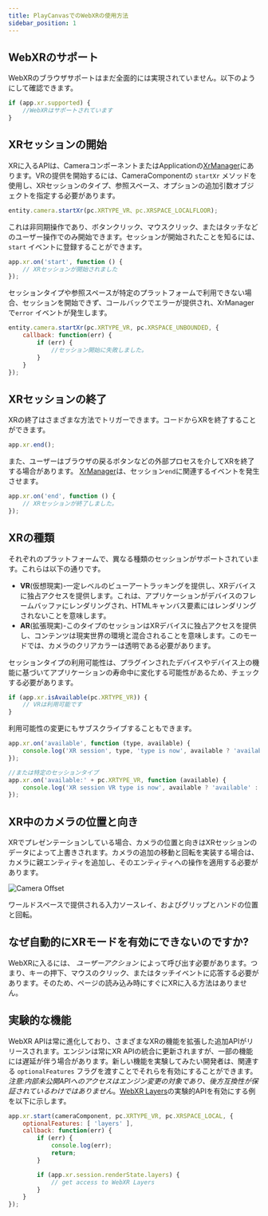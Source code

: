 ```yaml
---
title: PlayCanvasでのWebXRの使用方法
sidebar_position: 1
---
```


## WebXRのサポート

WebXRのブラウザサポートはまだ全面的には実現されていません。以下のようにして確認できます。

```javascript
if (app.xr.supported) {
    //WebXRはサポートされています
}
```

## XRセッションの開始

XRに入るAPIは、CameraコンポーネントまたはApplicationの[XrManager][2]にあります。VRの提供を開始するには、CameraComponentの `startXr` メソッドを使用し、XRセッションのタイプ、参照スペース、オプションの追加引数オブジェクトを指定する必要があります。

```javascript
entity.camera.startXr(pc.XRTYPE_VR、pc.XRSPACE_LOCALFLOOR);
```

これは非同期操作であり、ボタンクリック、マウスクリック、またはタッチなどのユーザー操作でのみ開始できます。セッションが開始されたことを知るには、 `start` イベントに登録することができます。

```javascript
app.xr.on('start', function () {
    // XRセッションが開始されました
});
```

セッションタイプや参照スペースが特定のプラットフォームで利用できない場合、セッションを開始できず、コールバックでエラーが提供され、XrManagerで`error` イベントが発生します。

```javascript
entity.camera.startXr(pc.XRTYPE_VR, pc.XRSPACE_UNBOUNDED, {
    callback: function(err) {
        if (err) {
            //セッション開始に失敗しました。
        }
    }
});
```

## XRセッションの終了

XRの終了はさまざまな方法でトリガーできます。コードからXRを終了することができます。

```javascript
app.xr.end();
```

また、ユーザーはブラウザの戻るボタンなどの外部プロセスを介してXRを終了する場合があります。 [XrManager][2]は、セッション`end`に関連するイベントを発生させます。

```javascript
app.xr.on('end', function () {
    // XRセッションが終了しました。
});
```

## XRの種類

それぞれのプラットフォームで、異なる種類のセッションがサポートされています。これらは以下の通りです。

 * **VR**(仮想現実)-一定レベルのビューアートラッキングを提供し、XRデバイスに独占アクセスを提供します。これは、アプリケーションがデバイスのフレームバッファにレンダリングされ、HTMLキャンバス要素にはレンダリングされないことを意味します。
 * **AR**(拡張現実)-このタイプのセッションはXRデバイスに独占アクセスを提供し、コンテンツは現実世界の環境と混合されることを意味します。このモードでは、カメラのクリアカラーは透明である必要があります。

セッションタイプの利用可能性は、プラグインされたデバイスやデバイス上の機能に基づいてアプリケーションの寿命中に変化する可能性があるため、チェックする必要があります。

```javascript
if (app.xr.isAvailable(pc.XRTYPE_VR)) {
    // VRは利用可能です
}
```

利用可能性の変更にもサブスクライブすることもできます。

```javascript
app.xr.on('available', function (type, available) {
    console.log('XR session', type, 'type is now', available ? 'available' : 'unavailable');
});

//または特定のセッションタイプ
app.xr.on('available:' + pc.XRTYPE_VR, function (available) {
    console.log('XR session VR type is now', available ? 'available' : 'unavailable');
});
```

## XR中のカメラの位置と向き

XRでプレゼンテーションしている場合、カメラの位置と向きはXRセッションのデータによって上書きされます。カメラの追加の移動と回転を実装する場合は、カメラに親エンティティを追加し、そのエンティティへの操作を適用する必要があります。

![Camera Offset][1]

ワールドスペースで提供される入力ソースレイ、およびグリップとハンドの位置と回転。

## なぜ自動的にXRモードを有効にできないのですか?

WebXRに入るには、 *ユーザーアクション* によって呼び出す必要があります。つまり、キーの押下、マウスのクリック、またはタッチイベントに応答する必要があります。そのため、ページの読み込み時にすぐにXRに入る方法はありません。

## 実験的な機能

WebXR APIは常に進化しており、さまざまなXRの機能を拡張した追加APIがリリースされます。エンジンは常にXR APIの統合に更新されますが、一部の機能には遅延が伴う場合があります。新しい機能を実験してみたい開発者は、関連する `optionalFeatures` フラグを渡すことでそれらを有効にすることができます。 *注意:内部未公開APIへのアクセスはエンジン変更の対象であり、後方互換性が保証されているわけではありません*。[WebXR Layers][3]の実験的APIを有効にする例を以下に示します。

```javascript
app.xr.start(cameraComponent, pc.XRTYPE_VR, pc.XRSPACE_LOCAL, {
    optionalFeatures: [ 'layers' ],
    callback: function(err) {
        if (err) {
            console.log(err);
            return;
        }

        if (app.xr.session.renderState.layers) {
            // get access to WebXR Layers
        }
    }
});
```

[1]: /images/user-manual/xr/using-webxr/camera-offset.jpg
[2]: /api/pc.XrManager.html
[3]: https://immersive-web.github.io/layers/
